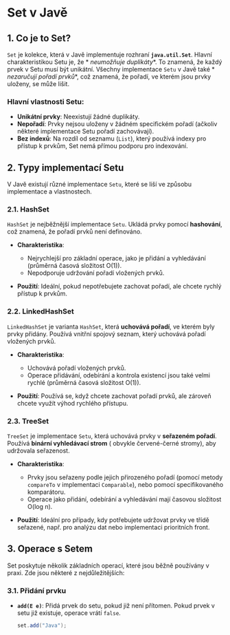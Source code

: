 # Set v Javě

## 1. Co je to Set?

`Set` je kolekce, která v Javě implementuje rozhraní **`java.util.Set`**. Hlavní charakteristikou Setu je, že *
*neumožňuje duplikáty**. To znamená, že každý prvek v Setu musí být unikátní. Všechny implementace `Setu` v Javě také *
*nezaručují pořadí prvků**, což znamená, že pořadí, ve kterém jsou prvky uloženy, se může lišit.

### Hlavní vlastnosti Setu:

- **Unikátní prvky**: Neexistují žádné duplikáty.
- **Nepořadí**: Prvky nejsou uloženy v žádném specifickém pořadí (ačkoliv některé implementace Setu pořadí zachovávají).
- **Bez indexů**: Na rozdíl od seznamu (`List`), který používá indexy pro přístup k prvkům, Set nemá přímou podporu pro
  indexování.

## 2. Typy implementací Setu

V Javě existují různé implementace `Setu`, které se liší ve způsobu implementace a vlastnostech.

### 2.1. HashSet

`HashSet` je nejběžnější implementace `Setu`. Ukládá prvky pomocí **hashování**, což znamená, že pořadí prvků není
definováno.

- **Charakteristika**:
    - Nejrychlejší pro základní operace, jako je přidání a vyhledávání (průměrná časová složitost O(1)).
    - Nepodporuje udržování pořadí vložených prvků.

- **Použití**: Ideální, pokud nepotřebujete zachovat pořadí, ale chcete rychlý přístup k prvkům.

### 2.2. LinkedHashSet

`LinkedHashSet` je varianta `HashSet`, která **uchovává pořadí**, ve kterém byly prvky přidány. Používá vnitřní spojový
seznam, který uchovává pořadí vložených prvků.

- **Charakteristika**:
    - Uchovává pořadí vložených prvků.
    - Operace přidávání, odebírání a kontrola existencí jsou také velmi rychlé (průměrná časová složitost O(1)).

- **Použití**: Používá se, když chcete zachovat pořadí prvků, ale zároveň chcete využít výhod rychlého přístupu.

### 2.3. TreeSet

`TreeSet` je implementace `Setu`, která uchovává prvky v **seřazeném pořadí**. Používá **binární vyhledávací strom** (
obvykle červené-černé stromy), aby udržovala seřazenost.

- **Charakteristika**:
    - Prvky jsou seřazeny podle jejich přirozeného pořadí (pomocí metody `compareTo` v implementaci `Comparable`), nebo
      pomocí specifikovaného komparátoru.
    - Operace jako přidání, odebírání a vyhledávání mají časovou složitost O(log n).

- **Použití**: Ideální pro případy, kdy potřebujete udržovat prvky ve třídě seřazené, např. pro analýzu dat nebo
  implementaci prioritních front.

## 3. Operace s Setem

Set poskytuje několik základních operací, které jsou běžně používány v praxi. Zde jsou některé z nejdůležitějších:

### 3.1. Přidání prvku

- **`add(E e)`**: Přidá prvek do setu, pokud již není přítomen. Pokud prvek v setu již existuje, operace vrátí `false`.
  ```java
  set.add("Java");
